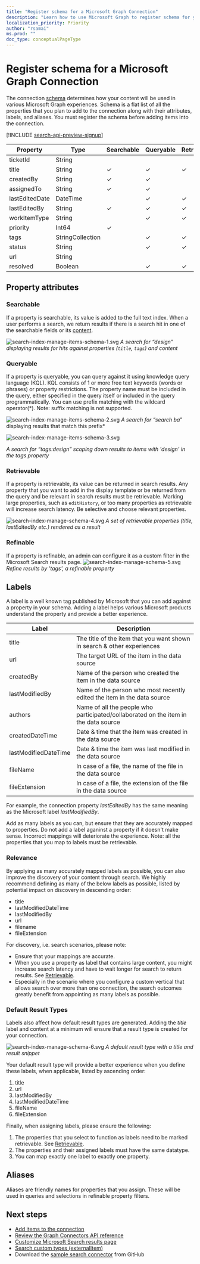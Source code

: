 ```yaml
---
title: "Register schema for a Microsoft Graph Connection"
description: "Learn how to use Microsoft Graph to register schema for your Microsoft Graph Connection"
localization_priority: Priority
author: "rsamai"
ms.prod: ""
doc_type: conceptualPageType
---
```


# Register schema for a Microsoft Graph Connection
The connection [schema](/graph/api/resources/schema?view=graph-rest-beta) determines how your content will be used in various Microsoft Graph experiences. Schema is a flat list of all the properties that you plan to add to the connection along with their attributes, labels, and aliases. You must register the schema before adding items into the connection.

[!INCLUDE [search-api-preview-signup](../includes/search-api-preview-signup.md)]

| Property       	| Type             	| Searchable 	| Queryable 	| Retrievable 	| Refinable 	| Labels               	| Aliases    	|
|----------------	|------------------	|------------	|-----------	|-------------	|-----------	|----------------------	|------------	|
| ticketId       	| String           	|            	|           	|             	|           	|                      	| ID         	|
| title          	| String           	| ✓          	| ✓         	| ✓           	|           	| title                	|            	|
| createdBy      	| String           	| ✓          	| ✓         	|             	|           	| createdBy            	| creator    	|
| assignedTo     	| String           	| ✓          	| ✓         	|             	|           	|                      	|            	|
| lastEditedDate 	| DateTime         	|            	| ✓         	| ✓           	| ✓         	| lastModifiedDateTime 	| editedDate 	|
| lastEditedBy   	| String           	| ✓          	| ✓         	| ✓           	|           	| lastModifiedBy       	| edited     	|
| workItemType   	| String           	|            	| ✓         	| ✓           	|           	|                      	| ticketType 	|
| priority       	| Int64            	| ✓          	|           	|             	|           	|                      	|            	|
| tags           	| StringCollection 	|            	| ✓         	| ✓           	| ✓         	|                      	|            	|
| status         	| String           	|            	| ✓         	| ✓           	|           	|                      	|            	|
| url            	| String           	|            	|           	|             	|           	| url                  	|            	|
| resolved       	| Boolean          	|            	| ✓         	| ✓           	|           	|                      	|            	|

## Property attributes
### Searchable
If a property is searchable, its value is added to the full text index. When a user performs a search, we return results if there is a search hit in one of the searchable fields or its [content]((search-index-manage-item.md#content)).

![search-index-manage-items-schema-1.svg](./images/search-index-manage-items-schema-1.svg)
*A search for “design” displaying results for hits against properties (`title`, `tags`) and content*




### Queryable
If a property is queryable, you can query against it using knowledge query language (KQL). KQL consists of 1 or more free text keywords (words or phrases) or property restrictions. The property name must be included in the query, either specified in the query itself or included in the query programmatically. You can use prefix matching with the wildcard operator(*). Note: suffix matching is not supported.

![search-index-manage-items-schema-2.svg](./images/search-index-manage-items-schema-2.svg)
*A search for “search ba*” displaying results that match this prefix*

![search-index-manage-items-schema-3.svg](./images/search-index-manage-items-schema-3.svg)

*A search for “tags:design” scoping down results to items with 'design' in the tags property*


### Retrievable
If a property is retrievable, its value can be returned in search results. Any property that you want to add in the display template or be returned from the query and be relevant in search results must be retrievable. Marking large properties, such as `editHistory`, or too many properties as retrievable will increase search latency. Be selective and choose relevant properties. 


![search-index-manage-schema-4.svg](./images/search-index-manage-schema-4.svg)
*A set of retrievable properties (title, lastEditedBy etc.) rendered as a result*



### Refinable
If a property is refinable, an admin can configure it as a custom filter in the Microsoft Search results page.
![search-index-manage-schema-5.svg](./images/search-index-manage-schema-5.svg)
*Refine results by 'tags', a refinable property*

## Labels 
A label is a well known tag published by Microsoft that you can add against a property in your schema. Adding a label helps various Microsoft products understand the property and provide a better experience. 

| Label                	| Description                                                                         	|
|----------------------	|-------------------------------------------------------------------------------------	|
| title                	| The title of the item that you want shown in search & other experiences             	|
| url                  	| The target URL of the item in the data source                                       	|
| createdBy            	| Name of the person who created the item in the data source                          	|
| lastModifiedBy       	| Name of the person who most recently edited the item in the data source             	|
| authors              	| Name of all the people who participated/collaborated on the item in the data source 	|
| createdDateTime      	| Date & time that the item was created in the data source                            	|
| lastModifiedDateTime 	| Date & time the item was last modified in the data source                           	|
| fileName             	| In case of a file, the name of the file in the data source                          	|
| fileExtension        	| In case of a file, the extension of the file in the data source                     	|

For example, the connection property *lastEditedBy* has the same meaning as the Microsoft label *lastModifiedBy*. 

Add as many labels as you can, but ensure that they are accurately mapped to properties. Do not add a label aganinst a property if it doesn't make sense. Incorrect mappings will deteriorate the experience. Note: all the properties that you map to labels must be retrievable.

### Relevance
By applying as many accurately mapped labels as possible, you can also improve the discovery of your content through search. We highly recommend defining as many of the below labels as possible, listed by potential impact on discovery in descending order:
- 	title
- lastModifiedDateTime
- 	lastModifiedBy
- 	url
- 	filename
- 	fileExtension

For discovery, i.e. search scenarios, please note:
-  Ensure that your mappings are accurate.
- When you use a property as label that contains large content, you might increase search latency and have to wait longer for search to return results. See [Retrievable](#Retrievable).
- Especially in the scenario where you configure a custom vertical that allows search over more than one connection, the search outcomes greatly benefit from appointing as many labels as possible.

### Default Result Types
Labels also affect how default result types are generated. Adding the *title* label and content at a minimum will ensure that a result type is created for your connection.

![search-index-manage-schema-6.svg](./images/search-index-manage-schema-6.svg)
*A default result type with a title and result snippet*

Your default result type will provide a better experience when you define these labels, when applicable, listed by ascending order:
1.	title
2.	url
3.	lastModifiedBy
4.	lastModifiedDateTime
5.	fileName
6.	fileExtension

Finally, when assigning labels, please ensure the following:
1.	The properties that you select to function as labels need to be marked retrievable. See  [Retrievable](#Retrievable). 
2.	The properties and their assigned labels must have the same datatype.
3.	You can map exactly one label to exactly one property. 

## Aliases 
Aliases are friendly names for properties that you assign. These will be used in queries and selections in refinable property filters.


## Next steps
- [Add items to the connection](/graph/concepts/search-index-manage-items.md)
- [Review the Graph Connectors API reference](/graph/api/resources/indexing-api-overview?view=graph-rest-beta)
- [Customize Microsoft Search results page](/MicrosoftSearch/configure-connector#next-steps-customize-the-search-results-page)
- [Search custom types (externalItem)](search-concept-custom-types.md)
- Download the [sample search connector](https://github.com/microsoftgraph/msgraph-search-connector-sample) from GitHub
